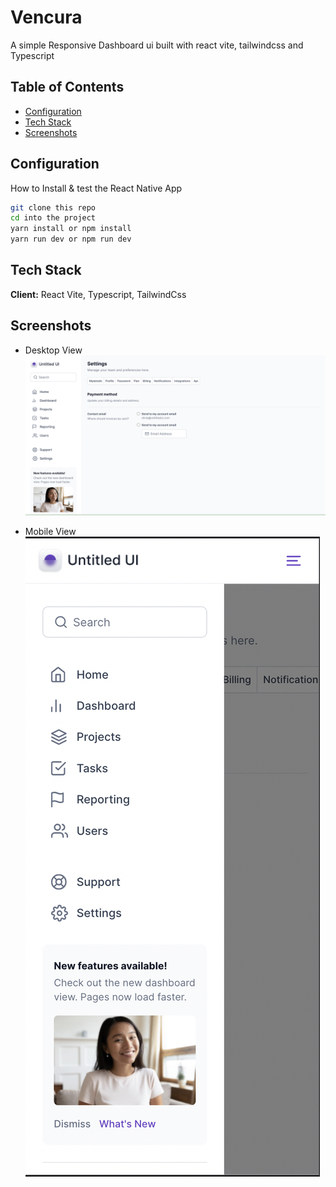 # Vencura
 A simple Responsive Dashboard ui built with react vite, tailwindcss and Typescript

## Table of Contents

* [Configuration](#Configuration)
* [Tech Stack](#Tech%Stack)
* [Screenshots](#Screenshots)

## Configuration

How to Install & test the React Native App

```bash
git clone this repo
cd into the project
yarn install or npm install
yarn run dev or npm run dev
```

## Tech Stack

**Client:** React Vite, Typescript, TailwindCss

## Screenshots

- Desktop View
![](/src/assets/readmeimg/desktop.png)

- Mobile View
![](/src/assets/readmeimg/mobile.png)
